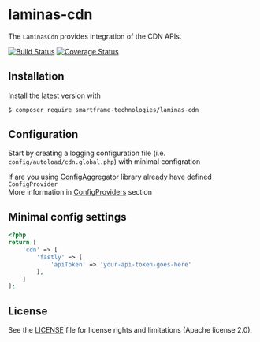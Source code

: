# laminas-cdn

The `LaminasCdn` provides integration of the CDN APIs.

[![Build Status](https://travis-ci.com/SmartFrame-Technologies/laminas-cdn.svg?branch=master)](https://travis-ci.com/SmartFrame-Technologies/laminas-cdn)
[![Coverage Status](https://coveralls.io/repos/github/SmartFrame-Technologies/laminas-cdn/badge.svg?branch=master)](https://coveralls.io/github/SmartFrame-Technologies/laminas-cdn?branch=master)

## Installation

Install the latest version with

```bash
$ composer require smartframe-technologies/laminas-cdn
```

## Configuration

Start by creating a logging configuration file (i.e. `config/autoload/cdn.global.php`) with minimal configration

If are you using [ConfigAggregator](https://github.com/laminas/laminas-config-aggregator/) library already have
defined `ConfigProvider`\
More information in [ConfigProviders](https://docs.laminas.dev/laminas-config-aggregator/config-providers/) section

## Minimal config settings

```php
<?php
return [
    'cdn' => [
        'fastly' => [
            'apiToken' => 'your-api-token-goes-here'
        ],
    ]
];
```

## License

See the [LICENSE](LICENSE.md) file for license rights and limitations (Apache license 2.0).